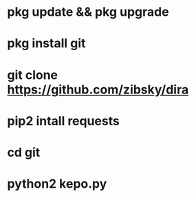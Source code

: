 # pkg update && pkg upgrade 
# pkg install git
# git clone https://github.com/zibsky/dira
# pip2 intall requests
# cd git
# python2 kepo.py
